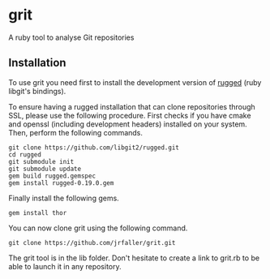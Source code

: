 # grit

A ruby tool to analyse Git repositories

## Installation

To use grit you need first to install the development version of [rugged](https://github.com/libgit2/rugged) (ruby libgit's bindings).

To ensure having a rugged installation that can clone repositories through SSL, please use the following procedure. First checks if you have cmake and openssl (including development headers) installed on your system. Then, perform the following commands.

```
git clone https://github.com/libgit2/rugged.git
cd rugged
git submodule init
git submodule update
gem build rugged.gemspec
gem install rugged-0.19.0.gem
```

Finally install the following gems.

```
gem install thor
```
You can now clone grit using the following command.

```
git clone https://github.com/jrfaller/grit.git
```

The grit tool is in the lib folder. Don't hesitate to create a link to grit.rb to be able to launch it in any repository.
